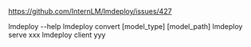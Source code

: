 
https://github.com/InternLM/lmdeploy/issues/427


lmdeploy --help
lmdeploy convert [model_type] [model_path]
lmdeploy serve xxx
lmdeploy client yyy
